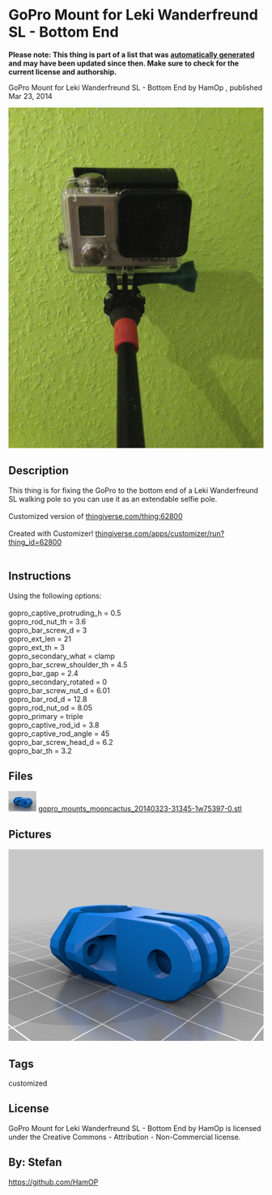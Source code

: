 GoPro Mount for Leki Wanderfreund SL - Bottom End
===============
**Please note: This thing is part of a list that was [automatically generated](https://github.com/carlosgs/export-things) and may have been updated since then. Make sure to check for the current license and authorship.**  

GoPro Mount for Leki Wanderfreund SL - Bottom End  by HamOp , published Mar 23, 2014

![Image](img/IMG_2761_display_large.jpg)

Description
--------
This thing is for fixing the GoPro to the bottom end of a Leki Wanderfreund SL walking pole so you can use it as an extendable selfie pole.  <br />
<br />
Customized version of <a href="http://www.thingiverse.com/thing:62800" target="_blank" rel="nofollow">thingiverse.com/thing:62800</a> <br />
<br />
Created with Customizer! <a href="http://www.thingiverse.com/apps/customizer/run?thing_id=62800" target="_blank" rel="nofollow">thingiverse.com/apps/customizer/run?thing_id=62800</a> <br />
<br />

Instructions
--------
Using the following options:  <br />
<br />
gopro_captive_protruding_h = 0.5  <br />
gopro_rod_nut_th = 3.6  <br />
gopro_bar_screw_d = 3  <br />
gopro_ext_len = 21  <br />
gopro_ext_th = 3  <br />
gopro_secondary_what = clamp  <br />
gopro_bar_screw_shoulder_th = 4.5  <br />
gopro_bar_gap = 2.4  <br />
gopro_secondary_rotated = 0  <br />
gopro_bar_screw_nut_d = 6.01  <br />
gopro_bar_rod_d = 12.8  <br />
gopro_rod_nut_od = 8.05  <br />
gopro_primary = triple  <br />
gopro_captive_rod_id = 3.8  <br />
gopro_captive_rod_angle = 45  <br />
gopro_bar_screw_head_d = 6.2  <br />
gopro_bar_th = 3.2  <br />

Files
--------
[![Image](img/gopro_mounts_mooncactus_20140323-31345-1w75397-0_preview_tinycard.jpg)](gopro_mounts_mooncactus_20140323-31345-1w75397-0.stl)
 [ gopro_mounts_mooncactus_20140323-31345-1w75397-0.stl](gopro_mounts_mooncactus_20140323-31345-1w75397-0.stl)  



Pictures
--------
![Image](img/gopro_mounts_mooncactus_20140323-31345-1w75397-0_display_large.jpg)


Tags
--------
customized  

  

License
--------
GoPro Mount for Leki Wanderfreund SL - Bottom End by HamOp is licensed under the Creative Commons - Attribution - Non-Commercial license.  



By: Stefan
--------
<https://github.com/HamOP>